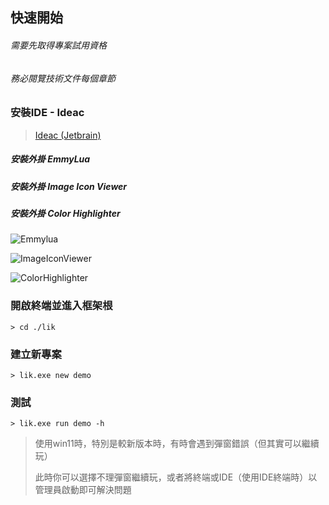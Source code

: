 ## 快速開始

###### 需要先取得專案試用資格

###### 務必閱覽技術文件每個章節

### 安裝IDE - Ideac

> <a target="_blank" href="https://www.jetbrains.com/idea/download/#section=windows">Ideac (Jetbrain)</a>

##### 安裝外掛 EmmyLua

##### 安裝外掛 Image Icon Viewer

##### 安裝外掛 Color Highlighter

![Emmylua](https://gitlab.com/h-document/lik/-/raw/main/assets/emmylua.png)

![ImageIconViewer](https://gitlab.com/h-document/lik/-/raw/main/assets/imageIconViewer.png)

![ColorHighlighter](https://gitlab.com/h-document/lik/-/raw/main/assets/colorHighlighter.png)

### 開啟終端並進入框架根

```
> cd ./lik
```

### 建立新專案

```
> lik.exe new demo
```

### 測試

```
> lik.exe run demo -h
```

> 使用win11時，特別是較新版本時，有時會遇到彈窗錯誤（但其實可以繼續玩）
>
> 此時你可以選擇不理彈窗繼續玩，或者將終端或IDE（使用IDE終端時）以管理員啟動即可解決問題
